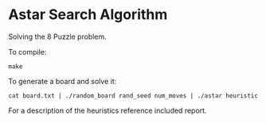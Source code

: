 Astar Search Algorithm 
======================

Solving the 8 Puzzle problem.

To compile:

`make`

To generate a board and solve it:

`cat board.txt | ./random_board rand_seed num_moves | ./astar heuristic`

For a description of the heuristics reference included report.

